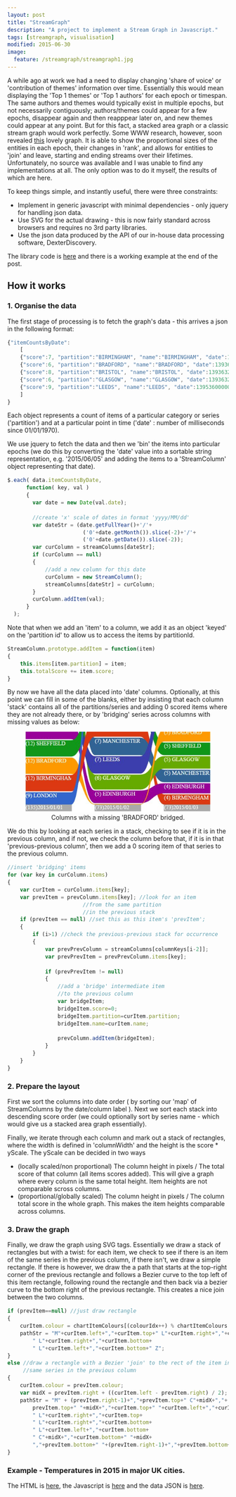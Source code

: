 ```yaml
---
layout: post
title: "StreamGraph"
description: "A project to implement a Stream Graph in Javascript."
tags: [streamgraph, visualisation]
modified: 2015-06-30
image:
  feature: /streamgraph/streamgraph1.jpg
---
```


A while ago at work we had a need to display changing 'share of voice' or 'contribution of themes' information over time. 
Essentially this would mean displaying the 'Top 1 themes' or 'Top 1 authors' for each epoch or timespan. The same authors and themes would typically exist in multiple epochs, but not necessarily contiguously; authors/themes could appear for a few epochs, disappear again and then reapppear later on, and new themes could appear at any point.
But for this fact, a stacked area graph or a classic stream graph would work perfectly. Some WWW research, however, soon revealed <a href="http://www.xach.com/moviecharts/" target="_blank">this</a> lovely graph. It is able to show the proportional sizes of the entities in each epoch, their changes in 'rank', and allows for entities to 'join' and leave, starting and ending streams over their lifetimes.
Unfortunately, no source was available and I was unable to find any implementations at all. The only option was to do it myself, the results of which are here. 

To keep things simple, and instantly useful, there were three constraints:

* Implement in generic javascript with minimal dependencies - only jquery for handling json data.
* Use SVG for the actual drawing - this is now fairly standard across browsers and requires no 3rd party libraries.
* Use the json data produced by the API of our in-house data processing software, DexterDiscovery.

The library code is <a href="streamgraph.js">here</a> and there is a working example at the end of the post. 

## How it works

### 1. Organise the data

The first stage of processing is to fetch the graph's data - this arrives a json in the following format:

```javascript
{"itemCountsByDate":
	[
	{"score":7, "partition":"BIRMINGHAM", "name":"BIRMINGHAM", "date":1393632000000},
	{"score":6, "partition":"BRADFORD", "name":"BRADFORD", "date":1393632000000},
	{"score":8, "partition":"BRISTOL", "name":"BRISTOL", "date":1393632000000},
	{"score":6, "partition":"GLASGOW", "name":"GLASGOW", "date":1393632000000}...
	{"score":9, "partition":"LEEDS", "name":"LEEDS", "date":1395360000000}
	]
}
```

Each object represents a count of items of a particular category or series ('partition') and at a particular point in time ('date' : number of milliseconds since 01/01/1970).

We use jquery to fetch the data and then we 'bin' the items into particular epochs (we do this by converting the 'date' value into a sortable string representation, e.g. '2015/06/05' and adding the items to a 'StreamColumn' object representing that date).
 
```javascript
$.each( data.itemCountsByDate, 
	  function( key, val ) 
	  {
		var date = new Date(val.date);
		
		//create 'x' scale of dates in format 'yyyy/MM/dd'
		var dateStr = (date.getFullYear()+'/'+
						('0'+date.getMonth()).slice(-2)+'/'+
						('0'+date.getDate()).slice(-2));
		var curColumn = streamColumns[dateStr];
		if (curColumn == null)
		{
			//add a new column for this date
			curColumn = new StreamColumn();
			streamColumns[dateStr] = curColumn;
		}
		curColumn.addItem(val);
	  }
  );
```	  
Note that when we add an 'item' to a column, we add it as an object 'keyed' on the 'partition id' to allow us to access the items by partitionId.

```javascript
StreamColumn.prototype.addItem = function(item)
{
	this.items[item.partition] = item;
	this.totalScore += item.score;
}
```
	
By now we have all the data placed into 'date' columns. Optionally, at this point we can fill in some of the blanks, either by insisting that each column 'stack' contains all of the partitions/series and adding 0 scored items where they are not already there, or by 'bridging' series across columns with missing values as below:

<center><figure>
	<img src="/images/streamgraph/bridge.jpg" alt=""></img>
	<figcaption>Columns with a missing 'BRADFORD' bridged.</figcaption>
</figure></center>

We do this by looking at each series in a stack, checking to see if it is in the previous column, and if not, we check the column before that, if it is in that 'previous-previous column', then we add a 0 scoring item of that series to the previous column.

```javascript
//insert 'bridging' items
for (var key in curColumn.items) 
{
	var curItem = curColumn.items[key];
	var prevItem = prevColumn.items[key]; //look for an item 
						//from the same partition 
						//in the previous stack
	if (prevItem == null) //set this as this item's 'prevItem';
	{
		if (i>1) //check the previous-previous stack for occurrence
		{
			var prevPrevColumn = streamColumns[columnKeys[i-2]];
			var prevPrevItem = prevPrevColumn.items[key];
		
			if (prevPrevItem != null)
			{
				//add a 'bridge' intermediate item 
				//to the previous column
				var bridgeItem;
				bridgeItem.score=0;
				bridgeItem.partition=curItem.partition;
				bridgeItem.name=curItem.name;
				
				prevColumn.addItem(bridgeItem);
			}
		}
	}
}
```
### 2. Prepare the layout

First we sort the columns into date order ( by sorting our 'map' of StreamColumns by the date/column label ). Next we sort each stack into descending score order (we could optionally sort by series name - which would give us a stacked area graph essentially).

Finally, we iterate through each column and mark out a stack of rectangles, where the width is defined in 'columnWidth' and the height is the score * yScale. The yScale can be decided in two ways

* (locally scaled/non proportional) The column height in pixels / The total score of that column (all items scores added). This will give a graph where every column is the same total height. Item heights are not comparable scross columns.
* (proportional/globally scaled) The column height in pixels / The column total score in the whole graph. This makes the item heights comparable across columns.

### 3. Draw the graph

Finally, we draw the graph using SVG tags. Essentially we draw a stack of rectangles but with a twist: for each item, we check to see if there is an item of the same series in the previous column, if there isn't, we draw a simple rectangle. If there is however, we draw the a path that starts at the top-right corner of the previous rectangle and follows a Bezier curve to the top left of this item rectangle, following round the rectangle and then back via a bezier curve to the bottom right of the previous rectangle. This creates a nice join between the two columns.

```javascript
if (prevItem==null) //just draw rectangle
{
	curItem.colour = chartItemColours[(colourIdx++) % chartItemColours.length];
	pathStr = "M"+curItem.left+","+curItem.top+" L"+curItem.right+","+curItem.top+
		" L"+curItem.right+","+curItem.bottom+
		" L"+curItem.left+","+curItem.bottom+" Z";
}
else //draw a rectangle with a Bezier 'join' to the rect of the item in the 
	 //same series in the previous column
{
	curItem.colour = prevItem.colour;
	var midX = prevItem.right + ((curItem.left - prevItem.right) / 2);
	pathStr = "M" + (prevItem.right-1)+","+prevItem.top+" C"+midX+","+
		prevItem.top+" "+midX+","+curItem.top+" "+curItem.left+","+curItem.top+
		" L"+curItem.right+","+curItem.top+
		" L"+curItem.right+","+curItem.bottom+
		" L"+curItem.left+","+curItem.bottom+
		" C"+midX+","+curItem.bottom+" "+midX+
		","+prevItem.bottom+" "+(prevItem.right-1)+","+prevItem.bottom+" Z";
}
```
	
### Example - Temperatures in 2015 in major UK cities. 

The HTML is <a href="/streamgraph/streamgraph.html" target="_blank">here</a>, the Javascript is <a href="/streamgraph/streamgraph.js" target="_blank">here</a> and the data JSON is <a href="/streamgraph/weather-daily-temps-2015-H1.json" target="_blank">here</a>.